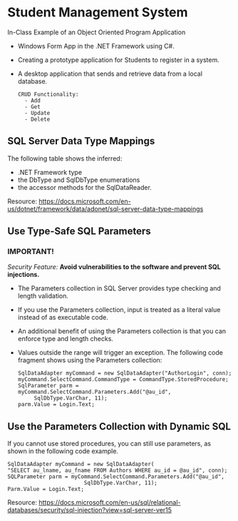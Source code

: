 # Student Management System
In-Class Example of an Object Oriented Program Application 
- Windows Form App in the .NET Framework using C#.
- Creating a prototype application for Students to register in a system.
- A desktop application that sends and retrieve data from a local database.

      CRUD Functionality:
        - Add
        - Get
        - Update
        - Delete
       
## SQL Server Data Type Mappings 
The following table shows the inferred:
- .NET Framework type
- the DbType and SqlDbType enumerations
- the accessor methods for the SqlDataReader.

Resource: https://docs.microsoft.com/en-us/dotnet/framework/data/adonet/sql-server-data-type-mappings

## Use Type-Safe SQL Parameters
### IMPORTANT!
*Security Feature:* **Avoid vulnerabilities to the software and prevent SQL injections.**
- The Parameters collection in SQL Server provides type checking and length validation.
- If you use the Parameters collection, input is treated as a literal value instead of as executable code.
- An additional benefit of using the Parameters collection is that you can enforce type and length checks.
- Values outside the range will trigger an exception. The following code fragment shows using the Parameters collection: 

      SqlDataAdapter myCommand = new SqlDataAdapter("AuthorLogin", conn);  
      myCommand.SelectCommand.CommandType = CommandType.StoredProcedure;  
      SqlParameter parm = myCommand.SelectCommand.Parameters.Add("@au_id",  
           SqlDbType.VarChar, 11);  
      parm.Value = Login.Text;
      
## Use the Parameters Collection with Dynamic SQL
If you cannot use stored procedures, you can still use parameters, as shown in the following code example.

    SqlDataAdapter myCommand = new SqlDataAdapter(  
    "SELECT au_lname, au_fname FROM Authors WHERE au_id = @au_id", conn);  
    SQLParameter parm = myCommand.SelectCommand.Parameters.Add("@au_id",   
                            SqlDbType.VarChar, 11);  
    Parm.Value = Login.Text;
    
Resource: https://docs.microsoft.com/en-us/sql/relational-databases/security/sql-injection?view=sql-server-ver15
